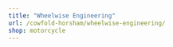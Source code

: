 ```yaml
---
title: "Wheelwise Engineering"
url: /cowfold-horsham/wheelwise-engineering/
shop: motorcycle
---
```

